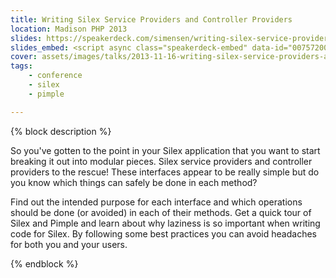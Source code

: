 ```yaml
---
title: Writing Silex Service Providers and Controller Providers
location: Madison PHP 2013
slides: https://speakerdeck.com/simensen/writing-silex-service-providers-and-controller-providers-madison-php
slides_embed: <script async class="speakerdeck-embed" data-id="0075720030be013117614a6663548e9a" data-ratio="1.33333333333333" src="//speakerdeck.com/assets/embed.js"></script>
cover: assets/images/talks/2013-11-16-writing-silex-service-providers-and-controller-providers.jpg
tags:
    - conference
    - silex
    - pimple

---
```

{% block description %}

So you've gotten to the point in your Silex application that you want to start breaking it out into modular pieces. Silex service providers and controller providers to the rescue! These interfaces appear to be really simple but do you know which things can safely be done in each method?

Find out the intended purpose for each interface and which operations should be done (or avoided) in each of their methods. Get a quick tour of Silex and Pimple and learn about why laziness is so important when writing code for Silex. By following some best practices you can avoid headaches for both you and your users.

{% endblock %}
